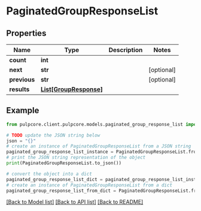# PaginatedGroupResponseList


## Properties

Name | Type | Description | Notes
------------ | ------------- | ------------- | -------------
**count** | **int** |  | 
**next** | **str** |  | [optional] 
**previous** | **str** |  | [optional] 
**results** | [**List[GroupResponse]**](GroupResponse.md) |  | 

## Example

```python
from pulpcore.client.pulpcore.models.paginated_group_response_list import PaginatedGroupResponseList

# TODO update the JSON string below
json = "{}"
# create an instance of PaginatedGroupResponseList from a JSON string
paginated_group_response_list_instance = PaginatedGroupResponseList.from_json(json)
# print the JSON string representation of the object
print(PaginatedGroupResponseList.to_json())

# convert the object into a dict
paginated_group_response_list_dict = paginated_group_response_list_instance.to_dict()
# create an instance of PaginatedGroupResponseList from a dict
paginated_group_response_list_from_dict = PaginatedGroupResponseList.from_dict(paginated_group_response_list_dict)
```
[[Back to Model list]](../README.md#documentation-for-models) [[Back to API list]](../README.md#documentation-for-api-endpoints) [[Back to README]](../README.md)



